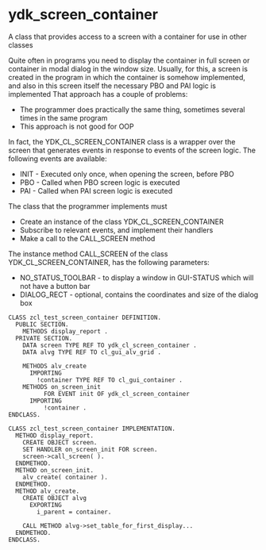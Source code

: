 # ydk_screen_container
 A class that provides access to a screen with a container for use in other classes

Quite often in programs you need to display the container in full screen or container in modal dialog in the window size.
Usually, for this, a screen is created in the program in which the container is somehow implemented, and also in this screen itself the necessary PBO and PAI logic is implemented
That approach has a couple of problems:
* The programmer does practically the same thing, sometimes several times in the same program
* This approach is not good for OOP

In fact, the YDK_CL_SCREEN_CONTAINER class is a wrapper over the screen that generates events in response to events of the screen logic.
The following events are available:
* INIT - Executed only once, when opening the screen, before PBO
* PBO - Called when PBO screen logic is executed 
* PAI - Called when PAI screen logic is executed

The class that the programmer implements must 
* Create an instance of the class YDK_CL_SCREEN_CONTAINER
* Subscribe to relevant events, and implement their handlers
* Make a call to the CALL_SCREEN method

The instance method CALL_SCREEN of the class YDK_CL_SCREEN_CONTAINER, has the following parameters:
* NO_STATUS_TOOLBAR - to display a window in GUI-STATUS which will not have a button bar
* DIALOG_RECT - optional, contains the coordinates and size of the dialog box

```ABAP
CLASS zcl_test_screen_container DEFINITION.
  PUBLIC SECTION.
    METHODS display_report .
  PRIVATE SECTION.
    DATA screen TYPE REF TO ydk_cl_screen_container .
    DATA alvg TYPE REF TO cl_gui_alv_grid .

    METHODS alv_create
      IMPORTING
        !container TYPE REF TO cl_gui_container .
    METHODS on_screen_init
          FOR EVENT init OF ydk_cl_screen_container
      IMPORTING
          !container .
ENDCLASS.

CLASS zcl_test_screen_container IMPLEMENTATION.
  METHOD display_report.
    CREATE OBJECT screen.
    SET HANDLER on_screen_init FOR screen.
    screen->call_screen( ).
  ENDMETHOD.
  METHOD on_screen_init.
    alv_create( container ).
  ENDMETHOD.
  METHOD alv_create.
    CREATE OBJECT alvg
      EXPORTING
        i_parent = container.

    CALL METHOD alvg->set_table_for_first_display...
  ENDMETHOD.
ENDCLASS.
```